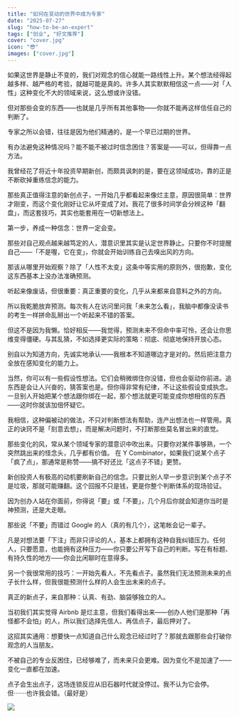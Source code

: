 ```yaml
---
title: "如何在变动的世界中成为专家"
date: "2025-07-27"
slug: "how-to-be-an-expert"
tags: ["创业", "好文推荐"]
cover: "cover.jpg"
icon: "😎"
images: ["cover.jpg"]
---
```

如果这世界是静止不变的，我们对观念的信心就能一路线性上升。某个想法经得起越多样、越严格的考验，就越可能是真的。许多人其实默默相信这一点——对「人性」这种变化不大的领域来说，这么想或许没错。



但对那些会变的东西——也就是几乎所有其他事物——你就不能再这样信任自己的判断了。



专家之所以会错，往往是因为他们精通的，是一个早已过期的世界。



有办法避免这种情况吗？能不能不被过时信念困住？答案是——可以，但得靠一点方法。



我曾经花了将近十年投资早期新创，而颇具讽刺的是，要在这领域成功，靠的正是不断砍掉重练信念的能力。



那些真正值得注意的新创点子，一开始几乎都看起来像烂主意，原因很简单：世界才刚变，而这个变化刚好让它从坏变成了对。我花了很多时间学会分辨这种「翻盘」，而这套技巧，其实也能套用在一切新想法上。



第一步，养成一种信念：世界一定会变。



那些对自己观点越来越笃定的人，潜意识里其实是认定世界静止。只要你不时提醒自己——「不是喔，它在变」，你就会开始训练自己去嗅出风的方向。



那该从哪里开始观察？除了「人性不太变」这条中等实用的原则外，很抱歉，变化这东西基本上没办法准确预测。



听起来像废话，但很重要：真正重要的变化，几乎从来都来自意料之外的方向。



所以我乾脆放弃预测。每次有人在访问里问我「未来怎么看」，我脑中都像没读书的考生一样拼命乱掰出一个听起来不错的答案。



但这不是因为我懒。恰好相反——我觉得，预测未来不但命中率可怜，还会让你思维变得僵硬。与其乱猜，不如选择更实际的策略：彻底、彻底地保持开放心态。



别自以为知道方向，先诚实地承认——我根本不知道哪边才是对的。然后把注意力全放在感知变化的能力上。



当然，你可以有一些假设性想法。它们会稍微绑住你没错，但也会驱动你前进。追东西是会让人兴奋的，猜答案也是。但你得非常有纪律，不让这些假设变成执念。
一旦别人开始把某个想法跟你绑在一起，那个想法就更可能变成你想相信的东西——这时你就该加倍怀疑它。



我相信，这种偏被动的做法，不只对判断想法有帮助，连产出想法也一样管用。真正的诀窍不是「刻意去想」，而是解决问题时，不打断那些莫名冒出来的直觉。



那些变化的风，常从某个领域专家的潜意识中吹出来。只要你对某件事够熟，一个突然跳出来的怪念头，几乎都有价值。
在 Y Combinator，如果我们说某个点子「疯了点」，那通常是称赞——搞不好还比「这点子不错」更赞。



新创投资人有极高的动机要刷新自己的信念。只要比别人早一步意识到某个点子不是垃圾，那就可能赚翻。这个回报不只是钱，更是你整个判断体系的现场验证。



因为创办人站在你面前，你得说「要」或「不要」，几个月后你就会知道你当时是神预测，还是大走眼。



那些说「不要」而错过 Google 的人（真的有几个），这笔帐会记一辈子。



凡是对想法要「下注」而非只评论的人，基本上都拥有这种自我纠错压力。任何人，只要愿意，也能拥有这种压力——你只要公开写下自己的判断。写在有标题、有持久性的地方——你会比闲聊时在意得多。



另一个我很常用的技巧：一开始先看人，不先看点子。虽然我们无法预测未来的点子长什么样，但我很能预测什么样的人会生出未来的点子。



真正的新点子，来自那种：认真、有劲、脑袋够独立的人。



当初我们其实觉得 Airbnb 是烂主意，但我们看得出来——创办人他们是那种「再怪都不会怕」的人，所以我们选择先信人、再信点子，最后押对了。



这招其实通用：想要快一点知道自己什么观念已经过时了？那就去跟那些会打破你观念的人当朋友。



不被自己的专业反困住，已经够难了，而未来只会更难。因为变化不是加速了——变化一直都在加速。



点子会生出点子，这场连锁反应从旧石器时代就没停过。我不认为它会停。
但⋯⋯也许我会错。（最好是）




![](https://prod-files-secure.s3.us-west-2.amazonaws.com/112d0858-5090-4d34-a606-b75eb8d65fd2/46476355-9cf3-4e99-9b7a-3531bc426380/1000202064.png?X-Amz-Algorithm=AWS4-HMAC-SHA256&X-Amz-Content-Sha256=UNSIGNED-PAYLOAD&X-Amz-Credential=ASIAZI2LB466UAKCXXZM%2F20251017%2Fus-west-2%2Fs3%2Faws4_request&X-Amz-Date=20251017T201456Z&X-Amz-Expires=3600&X-Amz-Security-Token=IQoJb3JpZ2luX2VjEAQaCXVzLXdlc3QtMiJHMEUCIQCNbsMYZDbfg65Qbwr2n1HsEEYZPOZievQUpGU6vs5UQwIgRqVsqychBVchE0F%2BCApRMzdUgHl0E5N3%2BvJoHLVrnhAqiAQIrf%2F%2F%2F%2F%2F%2F%2F%2F%2F%2FARAAGgw2Mzc0MjMxODM4MDUiDEgjTL4Avw7NhvZbRCrcA5LcnDZtx4ojG2eNuokgUVUBSp5ki%2FmB843kcp6IxbI8DnGpuwSyhndp5Rq0s5zbAQNgf9jaEFZ6%2F7VLUwEVCm8UUCs3wV2Jhk3Fxp9roV3r%2FwgMmRj1pa2se9cz7PhWliaelk1U1nOgrTSqbBw8AjGyxHkbhv%2BGzkdfQVBfkFV7dO%2F8%2F4e2lldi9KH9EoGIP1qiUFbtZKmX9VemSU5FEULzQotyhrD8IrWnPhNRFY%2FMT1GbttBB4DYlS4rSbowIAGDS2qbUEdw%2FAwXR7k4b9CXrVfNm6%2B%2BeSjqCS26EdpptUqx4yTq%2FDr55XgpKQ44FGgaVRrcSejEmxPvm8DEMLW2%2BHbgBwtUlFc7VijwKvBab4lh1xaNYwna9n%2FRmfkyA2ZAvCfwk3NlGxgq%2BGC7HnbLx%2FfEVwmZ5%2FWLkInYkxw%2BRlhvPv91w1cNbiMlvf7puKhWC1KKw5fYyUmpF0iqQbbwr%2FwN5Lnak57XU2LH28UJBxAhA%2FUKbLLG42sSr1tTByiw8ReoLBiLWaz%2BppVrAIwc8k%2B5Hy1QsBhMR%2FLrqnesLBw3MJHakW22HZOMIftJy1I3ZjlSnIDIfzG6pBPF9qt3V7hbMO5hVpdP1axAL1Cven0AOA5XokMZEXNmlMIO0yscGOqUBb593hKvutXvm7EoJE3sHaDP4JlmEC4CmNKSKAoeNG%2FYvqqzyxyFqssFpM1ywERnQ1v2YOwCN0DDV5QP%2F%2B5fb95VfQ4OzAhPK2u0fqs0D1YJvI6gM7d7ryDqS4oefLD1z9OySEo51VmWQBaAfTC4zfrmur%2BGfTG3ab4gq63YGtx%2BW0AIxPIV%2BDj5E6WQcs2UPTsXHnNzLS0p%2FO9FrpVQlzMV3wqhr&X-Amz-Signature=3e30cdb3896971087b4525f874abb87ff5eca01f3d8367dd7a8da1b8909d5ee4&X-Amz-SignedHeaders=host&x-amz-checksum-mode=ENABLED&x-id=GetObject)

